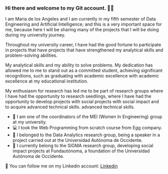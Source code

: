 ### Hi there and welcome to my Git account. 👋🌻

I am Maria de los Angeles and I am currently in my fifth semester of Data Engineering and Artificial Intelligence; and this is a very important space for me, because here I will be sharing many of the projects that I will be doing during my university journey.

Throughout my university career, I have had the good fortune to participate in projects that have
projects that have strengthened my analytical skills and problem-solving abilities.

My analytical skills and my ability to solve problems. My dedication has allowed me to
me to stand out as a committed student, achieving significant recognitions, such as graduating with academic excellence
with academic excellence at my educational institution.

My enthusiasm for research has led me to be part of research groups where I have had the opportunity to
research seedlings, where I have had the opportunity to develop projects with social
projects with social impact and to acquire advanced technical skills.
advanced technical skills.

- 💜 I am one of the coordinators of the MEI (Women In Engineering) group at my university.
- 💻 I took the Web Programming from scratch course from Egg company.
- 🎤 I belonged to the Data Analytics research group, being a speaker in a project carried out at the Universidad Autónoma de Occidente.
- 🌻 I currently belong to the SIGMA research group, developing social impact projects at Fundautónoma, a foundation of the Universidad Autónoma de Occidente.


👜 You can follow me on my Linkedin account: [Linkedin](https://www.linkedin.com/in/maria-de-los-%C3%A1ngeles-am%C3%BA-moreno-00b6b0255/)
